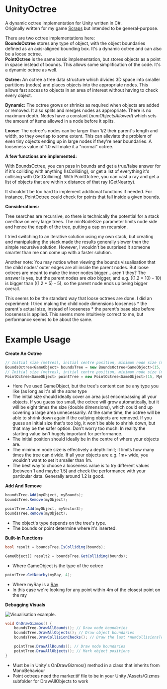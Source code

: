 UnityOctree
===========

A dynamic octree implementation for Unity written in C#.    
Originally written for my game [Scraps](http://www.scrapsgame.com) but intended to be general-purpose.

There are two octree implementations here:    
**BoundsOctree** stores any type of object, with the object boundaries defined as an axis-aligned bounding box. It's a dynamic octree and can also be a loose octree.   
**PointOctree** is the same basic implementation, but stores objects as a point in space instead of bounds. This allows some simplification of the code. It's a dynamic octree as well.

**Octree:** An octree a tree data structure which divides 3D space into smaller partitions (nodes) and places objects into the appropriate nodes. This allows fast access to objects in an area of interest without having to check every object.

**Dynamic:** The octree grows or shrinks as required when objects are added or removed. It also splits and merges nodes as appropriate. There is no maximum depth. Nodes have a constant (*numObjectsAllowed*) which sets the amount of items allowed in a node before it splits.

**Loose:** The octree's nodes can be larger than 1/2 their parent's length and width, so they overlap to some extent. This can alleviate the problem of even tiny objects ending up in large nodes if they're near boundaries. A looseness value of 1.0 will make it a "normal" octree.

**A few functions are implemented:**

With BoundsOctree, you can pass in bounds and get a true/false answer for if it's colliding with anything (IsColliding), or get a list of everything it's collising with (GetColliding).
With PointOctree, you can cast a ray and get a list of objects that are within x distance of that ray (GetNearby).

It shouldn't be too hard to implement additional functions if needed. For instance, PointOctree could check for points that fall inside a given bounds.

**Considerations:**

Tree searches are recursive, so there is technically the potential for a stack overflow on very large trees. The minNodeSize parameter limits node side and hence the depth of the tree, putting a cap on recursion.

I tried switching to an iterative solution using my own stack, but creating and manipulating the stack made the results generally slower than the simple recursive solution. However, I wouldn't be surprised it someone smarter than me can come up with a faster solution.

Another note: You may notice when viewing the bounds visualisation that the child nodes' outer edges are all inside the parent nodes. But loose octrees are meant to make the inner nodes bigger... aren't they? The answer is yes, but the parent nodes are *also* bigger, and e.g. ((1.2 * 10) - 10) is bigger than ((1.2 * 5) - 5), so the parent node ends up being bigger overall.

This seems to be the standard way that loose octrees are done. I did an experiment: I tried making the child node dimensions looseness * the parent's actual size, instead of looseness * the parent's base size before looseness is applied. This seems more intuitively correct to me, but performance seems to be about the same.

Example Usage
===========

**Create An Octree**

```C#
// Initial size (metres), initial centre position, minimum node size (metres), looseness
BoundsOctree<GameObject> boundsTree = new BoundsOctree<GameObject>(15, MyContainer.position, 1, 1.25f);
// Initial size (metres), initial centre position, minimum node size (metres)
PointOctree<GameObject> pointTree = new PointOctree<GameObject>(15, MyContainer.position, 1);
```

- Here I've used GameObject, but the tree's content can be any type you like (as long as it's all the *same* type
- The initial size should ideally cover an area just encompassing all your objects. If you guess too small, the octree will grow automatically, but it will be eight times the size (double dimensions), which could end up covering a large area unnecessarily. At the same time, the octree will be able to shrink down again if the outlying objects are removed. If you guess an initial size that's too big, it won't be able to shrink down, but that may be the safer option. Don't worry too much: In reality the starting value isn't hugely important for performance.
- The initial position should ideally be in the centre of where your objects are.
- The minimum node size is effectively a depth limit; it limits how many times the tree can divide. If all your objects are e.g. 1m+ wide, you wouldn't want to set it smaller than 1m.
- The best way to choose a looseness value is to try different values (between 1 and maybe 1.5) and check the performance with your particular data. Generally around 1.2 is good.

**Add And Remove**

```C#
boundsTree.Add(myObject, myBounds);
boundsTree.Remove(myObject);

pointTree.Add(myObject, myVector3);
boundsTree.Remove(myObject);
```
- The object's type depends on the tree's type.
- The bounds or point determine where it's inserted.

**Built-in Functions**

```C#
bool result = boundsTree.IsColliding(bounds);
```

```C#
GameObject[] result2 = boundsTree.GetColliding(bounds);
```
- Where GameObject is the type of the octree

```C#
pointTree.GetNearby(myRay, 4);
```
- Where myRay is a [Ray](http://docs.unity3d.com/Documentation/ScriptReference/Ray.html)
- In this case we're looking for any point within 4m of the closest point on the ray

**Debugging Visuals**

![Visualisation example.](https://raw.github.com/nition/UnityOctree/master/octree-visualisation.jpg)

```C#
void OnDrawGizmos() {
	boundsTree.DrawAllBounds(); // Draw node boundaries
	boundsTree.DrawAllObjects(); // Draw object boundaries
	boundsTree.DrawCollisionChecks(); // Draw the last *numCollisionsToSave* collision check boundaries

	pointTree.DrawAllBounds(); // Draw node boundaries
	pointTree.DrawAllObjects(); // Mark object positions
}
```
- Must be in Unity's OnDrawGizmos() method in a class that inherits from MonoBehaviour
- Point octrees need the marker.tif file to be in your Unity /Assets/Gizmos subfolder for DrawAllObjects to work



